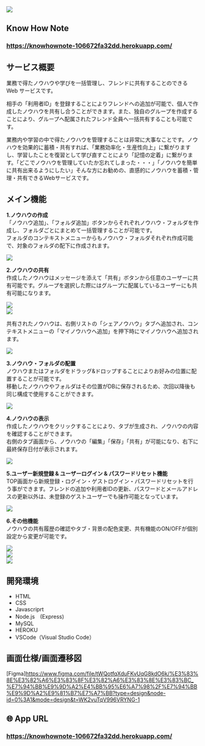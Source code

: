 <img src="public/img/README_img/タイトル.png">

##  Know How Note 
### **https://knowhownote-106672fa32dd.herokuapp.com/**

##  サービス概要

業務で得たノウハウや学びを一括管理し、フレンドに共有することのできる Web サービスです。

相手の「利用者ID」を登録することによりフレンドへの追加が可能で、個人で作成したノウハウを共有し合うことができます。また、独自のグループを作成することにより、グループへ配属されたフレンド全員へ一括共有することも可能です。

業務内や学習の中で得たノウハウを管理することは非常に大事なことです。ノウハウを効果的に蓄積・共有すれば、「業務効率化・生産性向上」に繋がりますし、学習したことを復習として学び直すことにより「記憶の定着」に繋がります。「どこでノウハウを管理していたか忘れてしまった・・・」「ノウハウを簡単に共有出来るようにしたい」そんな方にお勧めの、直感的にノウハウを蓄積・管理・共有できるWebサービスです。

##  メイン機能

**1.ノウハウの作成** <br>
「ノウハウ追加」、「フォルダ追加」ボタンからそれぞれノウハウ・フォルダを作成し、フォルダごとにまとめて一括管理することが可能です。 <br>
フォルダのコンテキストメニューからもノウハウ・フォルダそれぞれ作成可能で、対象のフォルダの配下に作成されます。
    
<img src="public/img/README_img/ノウハウ作成.png"><br>

**2.ノウハウの共有** <br>
作成したノウハウはメッセージを添えて「共有」ボタンから任意のユーザーに共有可能です。グループを選択した際にはグループに配属しているユーザーにも共有可能になります。 <br>

<img src="public/img/README_img/共有ボタン.png"><br>
<img src="public/img/README_img/フレンドリスト.png"><br>

共有されたノウハウは、右側リストの「シェアノウハウ」タブへ追加され、コンテキストメニューの「マイノウハウへ追加」を押下時にマイノウハウへ追加されます。<br>

<img src="public/img/README_img/シェアノウハウ_コンテキストメニュー.png"><br>

**3.ノウハウ・フォルダの配置** <br>
ノウハウまたはフォルダをドラッグ&ドロップすることによりお好みの位置に配置することが可能です。 <br>
移動したノウハウやフォルダはその位置がDBに保存されるため、次回以降後も同じ構成で使用することができます。

<img src="public/img/README_img/ドラッグアンドドロップ.png"><br>

**4.ノウハウの表示** <br>
作成したノウハウをクリックすることにより、タブが生成され、ノウハウの内容を確認することができます。 <br>
右側のタブ画面から、ノウハウの「編集」「保存」「共有」が可能になり、右下に最終保存日付が表示されます。

<img src="public/img/README_img/タブ作成.png"><br>

**5.ユーザー新規登録 & ユーザーログイン & パスワードリセット機能** <br>
TOP画面から新規登録・ログイン・ゲストログイン・パスワードリセットを行う事ができます。フレンドの追加や利用者IDの更新、パスワードとメールアドレスの更新以外は、未登録のゲストユーザーでも操作可能となっています。

<img src="public/img/README_img/パスワード変更.png"><br>
    
**6.その他機能** <br>
ノウハウの共有履歴の確認やタブ・背景の配色変更、共有機能のON/OFFが個別設定から変更が可能です。

<img src="public/img/README_img/共有履歴.png"><br>
<img src="public/img/README_img/タブ色.png"><br>
<img src="public/img/README_img/個別設定.png"><br>

<!-- 
## 👀 全体的な仕組み

ここにシステムの図を入れる
-->
##  開発環境

- HTML
- CSS
- Javascriprt
- Node.js　(Express)
- MySQL
- HEROKU
- VSCode（Visual Studio Code）

##  画面仕様/画面遷移図
[Figma]https://www.figma.com/file/tWQotfqXduFKvUqG8kdO6k/%E3%83%8E%E3%82%A6%E3%83%8F%E3%82%A6%E3%83%8E%E3%83%BC_%E7%94%BB%E9%9D%A2%E4%BB%95%E6%A7%98%2F%E7%94%BB%E9%9D%A2%E9%81%B7%E7%A7%BB?type=design&node-id=0%3A1&mode=design&t=WK2vuTqV996VRYNG-1

## 🌐 App URL

### **https://knowhownote-106672fa32dd.herokuapp.com/**
